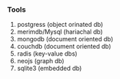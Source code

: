 

### Tools
   1. postgress (object orinated db)
   2. merimdb/Mysql (hariachal db)
   1. mongodb (document oriented db)
   1. couchdb (document oriented db)
   1. radis (key-value dbs)
   1. neojs (graph db)
   1. sqlite3 (embedded db)